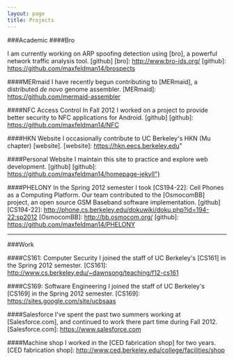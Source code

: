 ```yaml
---
layout: page
title: Projects
---
```

###Academic
####Bro

I am currently working on ARP spoofing detection using [bro], a powerful network traffic analysis tool.
[github]
[bro]: http://www.bro-ids.org/
[github]: https://github.com/maxfeldman14/brospects

####MERmaid
I have recently begun contributing to [MERmaid], a distributed *de novo* genome assembler.
[MERmaid]: https://github.com/mermaid-assembler

####NFC Access Control
In Fall 2012 I worked on a project to provide better security to NFC applications for Android.
[github]
[github]: https://github.com/maxfeldman14/NFC

####HKN Website
I occasionally contribute to UC Berkeley's HKN (Mu chapter) [website].
[website]: https://hkn.eecs.berkeley.edu"

####Personal Website
I maintain this site to practice and explore web development.
[github]
[github]: https://github.com/maxfeldman14/homepage-jekyll"}

####PHELONY
In the Spring 2012 semester I took [CS194-22]: Cell Phones as a Computing Platform. Our team contributed to the [OsmocomBB] project, an open source GSM Baseband software implementation.
[github]
[CS194-22]: http://phone.cs.berkeley.edu/dokuwiki/doku.php?id=194-22:sp2012
[OsmocomBB]: http://bb.osmocom.org/
[github]: https://github.com/maxfeldman14/PHELONY

----------------------------------------
###Work

####CS161: Computer Security
I joined the staff of UC Berkeley's [CS161] in the Spring 2012 semester.
[CS161]: http://www.cs.berkeley.edu/~dawnsong/teaching/f12-cs161

####CS169: Software Engineering
I joined the staff of UC Berkeley's [CS169]  in the Spring 2012 semester.
[CS169]: https://sites.google.com/site/ucbsaas

####Salesforce
I've spent the past two summers working at [Salesforce.com], and continued to work there part time during Fall 2012.
[Salesforce.com]: https://www.salesforce.com

####Machine shop
I worked in the [CED fabrication shop] for two years.
[CED fabrication shop]: http://www.ced.berkeley.edu/college/facilities/shop
